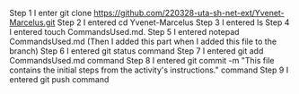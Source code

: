 Step 1
I enter git clone https://github.com/220328-uta-sh-net-ext/Yvenet-Marcelus.git 
Step 2
I entered cd Yvenet-Marcelus
Step 3
I entered ls
Step 4
I entered touch CommandsUsed.md.
Step 5
I entered notepad CommandsUsed.md
(Then I added this part when I added this file to the branch)
Step 6
I entered git status command
Step 7
I entered git add CommandsUsed.md command
Step 8
I entered git commit -m "This file contains the initial steps from the activity's instructions." command
Step 9
I entered git push command

